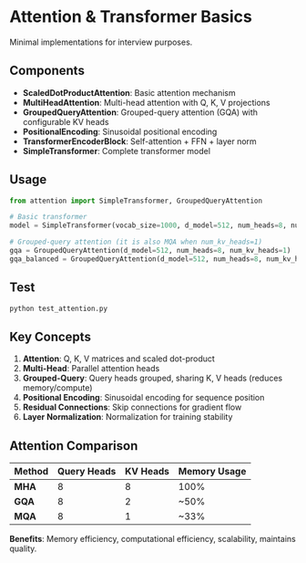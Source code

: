 # Attention & Transformer Basics

Minimal implementations for interview purposes.

## Components

- **ScaledDotProductAttention**: Basic attention mechanism
- **MultiHeadAttention**: Multi-head attention with Q, K, V projections
- **GroupedQueryAttention**: Grouped-query attention (GQA) with configurable KV heads
- **PositionalEncoding**: Sinusoidal positional encoding
- **TransformerEncoderBlock**: Self-attention + FFN + layer norm
- **SimpleTransformer**: Complete transformer model

## Usage

```python
from attention import SimpleTransformer, GroupedQueryAttention

# Basic transformer
model = SimpleTransformer(vocab_size=1000, d_model=512, num_heads=8, num_layers=6, d_ff=2048)

# Grouped-query attention (it is also MQA when num_kv_heads=1)
gqa = GroupedQueryAttention(d_model=512, num_heads=8, num_kv_heads=1)  # MQA
gqa_balanced = GroupedQueryAttention(d_model=512, num_heads=8, num_kv_heads=2)  # GQA
```

## Test

```bash
python test_attention.py
```

## Key Concepts

1. **Attention**: Q, K, V matrices and scaled dot-product
2. **Multi-Head**: Parallel attention heads
3. **Grouped-Query**: Query heads grouped, sharing K, V heads (reduces memory/compute)
4. **Positional Encoding**: Sinusoidal encoding for sequence position
5. **Residual Connections**: Skip connections for gradient flow
6. **Layer Normalization**: Normalization for training stability

## Attention Comparison

| Method  | Query Heads | KV Heads | Memory Usage |
| ------- | ----------- | -------- | ------------ |
| **MHA** | 8           | 8        | 100%         |
| **GQA** | 8           | 2        | ~50%         |
| **MQA** | 8           | 1        | ~33%         |

**Benefits**: Memory efficiency, computational efficiency, scalability, maintains quality.
